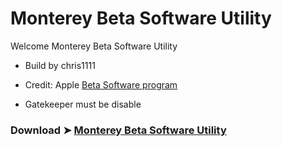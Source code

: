 # Monterey Beta Software Utility

Welcome Monterey Beta Software Utility

- Build by chris1111
- Credit: Apple [Beta Software program](https://beta.apple.com/sp/betaprogram/faq)


- Gatekeeper must be disable

### Download ➤ [Monterey Beta Software Utility]()







